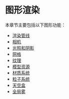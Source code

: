# 图形渲染

本章节主要包括以下图形功能：

- [渲染管线](render-pipeline/overview.md)
- [相机](editor/components/camera-component.md)
- [光照和阴影](concepts/scene/light.md)
- [网格]()
- [纹理]()
- [模型资源](asset/mesh.md)
- [材质系统](material-system/overview.md)
- [粒子系统](particle-system/overview.md)
- [天空盒](concepts/scene/skybox.md)
- [全局雾](concepts/scene/fog.md)
